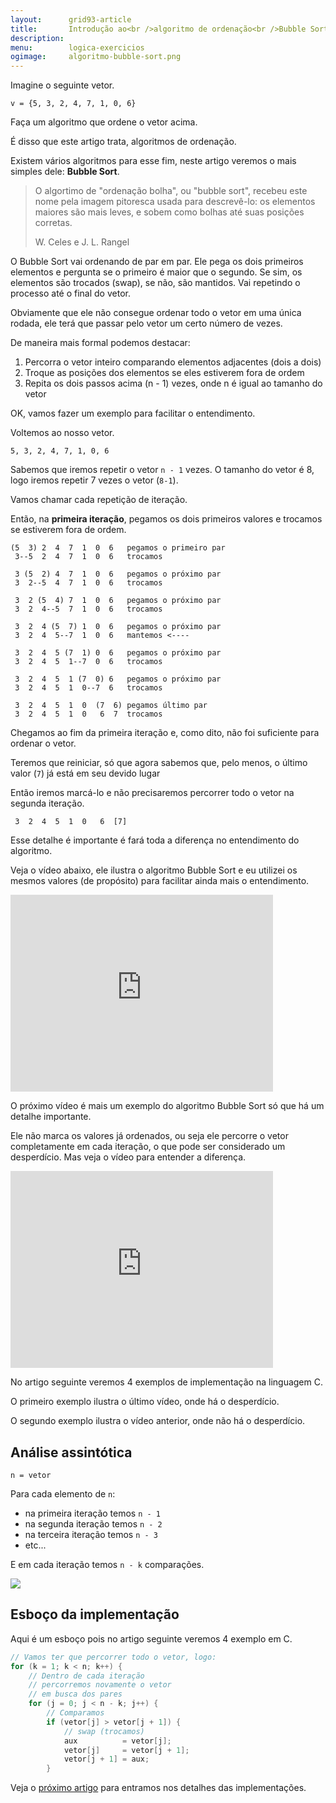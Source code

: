 ```yaml
---
layout:      grid93-article
title:       Introdução ao<br />algoritmo de ordenação<br />Bubble Sort
description: 
menu:        logica-exercicios
ogimage:     algoritmo-bubble-sort.png 
---
```


Imagine o seguinte vetor.

    v = {5, 3, 2, 4, 7, 1, 0, 6}

Faça um algoritmo que ordene o vetor acima.

É disso que este artigo trata, algoritmos de ordenação. 

Existem vários algoritmos para esse fim, neste artigo veremos o mais simples dele: __Bubble Sort__.

> O algortimo de "ordenação bolha", ou "bubble sort", recebeu este nome pela imagem pitoresca usada para descrevê-lo: 
> os elementos maiores são mais leves, e sobem como bolhas até suas posições corretas.
>
> W. Celes e J. L. Rangel

O Bubble Sort vai ordenando de par em par. Ele pega os dois primeiros elementos e pergunta se o primeiro é maior que o
segundo. Se sim, os elementos são trocados (swap), se não, são mantidos. Vai repetindo o processo até o final do vetor.

Obviamente que ele não consegue ordenar todo o vetor em uma única rodada, ele terá que passar pelo vetor um certo
número de vezes.

De maneira mais formal podemos destacar:

1. Percorra o vetor inteiro comparando elementos adjacentes (dois a dois) 
2. Troque as posições dos elementos se eles estiverem fora de ordem 
3. Repita os dois passos acima (n - 1) vezes, onde n é igual ao tamanho do vetor

OK, vamos fazer um exemplo para facilitar o entendimento.

Voltemos ao nosso vetor. 

    5, 3, 2, 4, 7, 1, 0, 6

Sabemos que iremos repetir o vetor `n - 1` vezes. O tamanho do vetor é 8, logo iremos repetir 7 vezes o vetor (`8-1`).

Vamos chamar cada repetição de iteração.

Então, na __primeira iteração__, pegamos os dois primeiros valores e trocamos se estiverem fora de ordem.

    (5  3) 2  4  7  1  0  6   pegamos o primeiro par
     3--5  2  4  7  1  0  6   trocamos
     
     3 (5  2) 4  7  1  0  6   pegamos o próximo par
     3  2--5  4  7  1  0  6   trocamos

     3  2 (5  4) 7  1  0  6   pegamos o próximo par
     3  2  4--5  7  1  0  6   trocamos

     3  2  4 (5  7) 1  0  6   pegamos o próximo par
     3  2  4  5--7  1  0  6   mantemos <----

     3  2  4  5 (7  1) 0  6   pegamos o próximo par
     3  2  4  5  1--7  0  6   trocamos

     3  2  4  5  1 (7  0) 6   pegamos o próximo par
     3  2  4  5  1  0--7  6   trocamos

     3  2  4  5  1  0  (7  6) pegamos último par
     3  2  4  5  1  0   6  7  trocamos

Chegamos ao fim da primeira iteração e, como dito, não foi suficiente para ordenar o vetor.

Teremos que reiniciar, só que agora sabemos que, pelo menos, o último valor (`7`) já está em seu devido lugar

Então iremos marcá-lo e não precisaremos percorrer todo o vetor na segunda iteração.

     3  2  4  5  1  0   6  [7]

Esse detalhe é importante é fará toda a diferença no entendimento do algoritmo.

Veja o vídeo abaixo, ele ilustra o algoritmo Bubble Sort e eu utilizei os mesmos valores (de propósito) para facilitar
ainda mais o entendimento.

<iframe width="420" height="315" src="https://www.youtube.com/embed/llX2SpDkQDc" frameborder="0" allowfullscreen></iframe>

O próximo vídeo é mais um exemplo do algoritmo Bubble Sort só que há um detalhe importante.

Ele não marca os valores já ordenados, ou seja ele percorre o vetor completamente em cada iteração, o que pode ser 
considerado um desperdício. Mas veja o vídeo para entender a diferença.

<iframe width="420" height="315" src="https://www.youtube.com/embed/otqltM-ou0o" frameborder="0" allowfullscreen></iframe>

No artigo seguinte veremos 4 exemplos de implementação na linguagem C.

O primeiro exemplo ilustra o último vídeo, onde há o desperdício.

O segundo exemplo ilustra o vídeo anterior, onde não há o desperdício.



Análise assintótica
---

    n = vetor

Para cada elemento de `n`:

- na primeira iteração temos `n - 1`
- na segunda iteração temos `n - 2`
- na terceira iteração temos `n - 3`
- etc...

E em cada iteração temos `n - k` comparações.

![](bubble-sort.png)



Esboço da implementação
---

Aqui é um esboço pois no artigo seguinte veremos 4 exemplo em C.



```c
// Vamos ter que percorrer todo o vetor, logo:
for (k = 1; k < n; k++) {
    // Dentro de cada iteração
    // percorremos novamente o vetor
    // em busca dos pares
    for (j = 0; j < n - k; j++) {
        // Comparamos
        if (vetor[j] > vetor[j + 1]) {
            // swap (trocamos)
            aux          = vetor[j];
            vetor[j]     = vetor[j + 1];
            vetor[j + 1] = aux;
        }
```


Veja o [próximo artigo](/logica-de-programacao/exemplos-na-linguagem-c-do-algoritmo-bubble-sort/) 
para entramos nos detalhes das implementações.